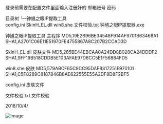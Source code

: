 登录前需要在配置文件里面输入注册好的 邮箱账号 密码

目录树
└─钟馗之眼IP提取工具  
        config.ini
        SkinH_EL.dll
        win8.she
        文件校验.txt
        钟馗之眼IP提取器.exe

钟馗之眼IP提取工具  主程序 
MD5,19E2B96BE34548F914AF9701B63466A1
SHA1,A2701C06E11E51970FE4755867A8C207B2CCAD3D

SkinH_EL.dll 皮肤文件
MD5,285BE44EBCAA0A24DD8B028CA24DDDF2
SHA1,9FF19B518CDDB5E103AFAE97D6CC5E1F56884FD5

win8.she  皮肤
MD5,579ABCF65C9CC95DAF8317251E970101
SHA1,C5F8289C8187846B8AE622555E55A2DF8D8F2BF5

config.ini 皮肤文件

文件校验.txt 文件校验

2018/10/4/

![image](https://github.com/greekn/awakening-conscience/blob/master/zoomeye/1.png)


